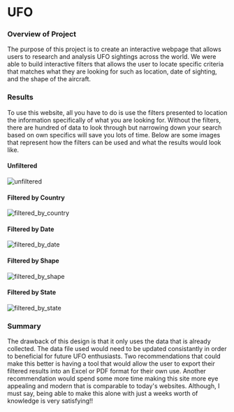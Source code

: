 # UFO

### Overview of Project
The purpose of this project is to create an interactive webpage that allows users to research and analysis UFO sightings across the world. We were able to build interactive filters that allows the user to locate specific criteria that matches what they are looking for such as location, date of sighting, and the shape of the aircraft.

### Results
To use this website, all you have to do is use the filters presented to location the information specifically of what you are looking for. Without the filters, there are hundred of data to look through but narrowing down your search based on own specifics will save you lots of time. Below are some images that represent how the filters can be used and what the results would look like.
#### Unfiltered
![unfiltered](https://user-images.githubusercontent.com/106560752/187094337-87c74b78-4f8f-47cc-beab-ca11835989c4.png)
#### Filtered by Country
![filtered_by_country](https://user-images.githubusercontent.com/106560752/187094329-7ccb7bd6-3bb0-4ca0-b23a-61970ac78274.png)
#### Filtered by Date
![filtered_by_date](https://user-images.githubusercontent.com/106560752/187094331-610237f3-937f-4f83-bcbb-966a0d77f27a.png)
#### Filtered by Shape
![filtered_by_shape](https://user-images.githubusercontent.com/106560752/187094333-ddad4830-60fa-4886-a432-95e0ae6d99c0.png)
#### Filtered by State
![filtered_by_state](https://user-images.githubusercontent.com/106560752/187094336-45ce48aa-07e8-41e1-8413-4e72c6e4608f.png)

### Summary
The drawback of this design is that it only uses the data that is already collected. The data file used would need to be updated consistantly in order to beneficial for future UFO enthusiasts.
Two recommendations that could make this better is having a tool that would allow the user to export their filtered results into an Excel or PDF format for their own use. Another recommendation would spend some more time making this site more eye appealing and modern that is comparable to today's websites. Although, I must say, being able to make this alone with just a weeks worth of knowledge is very satisfying!!
